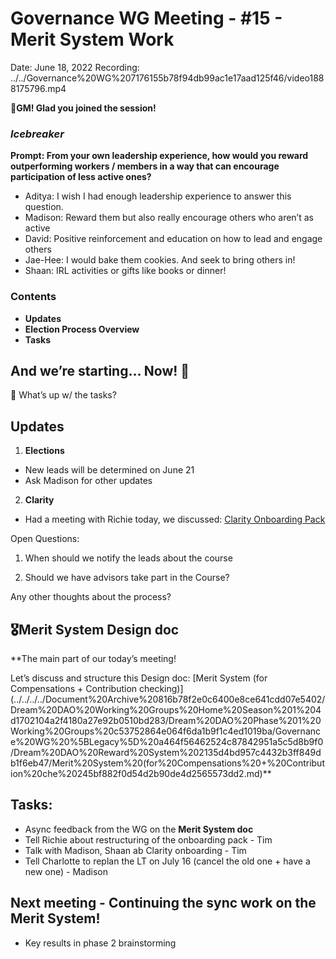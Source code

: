 # Governance WG Meeting - #15 - Merit System Work

Date: June 18, 2022
Recording: ../../Governance%20WG%207176155b78f94db99ac1e17aad125f46/video1888175796.mp4

🌱**GM! Glad you joined the session!** 

### *Icebreaker*

**Prompt: From your own leadership experience, how would you reward outperforming workers / members in a way that can encourage participation of less active ones?**

- Aditya: I wish I had enough leadership experience to answer this question.
- Madison: Reward them but also really encourage others who aren’t as active
- David: Positive reinforcement and education on how to lead and engage others
- Jae-Hee: I would bake them cookies. And seek to bring others in!
- Shaan: IRL activities or gifts like books or dinner!

### Contents

- **Updates**
- **Election Process Overview**
- **Tasks**

## And we’re starting... Now! 🚀

<aside>
📢 What’s up w/ the tasks?

## Updates

1. **Elections**
- New leads will be determined on June 21
- Ask Madison for other updates
2. **Clarity**
- Had a meeting with Richie today, we discussed: [Clarity Onboarding Pack](https://www.notion.so/Clarity-Onboarding-Pack-98eed2bd4ac74d84a69211a55fcae64f?pvs=21) 

Open Questions: 
1. When should we notify the leads about the course

2. Should we have advisors take part in the Course?

Any other thoughts about the process?

</aside>

## 🎖️Merit System Design doc

**The main part of our today’s meeting! 

Let’s discuss and structure this Design doc:
[Merit System (for Compensations + Contribution checking)](../../../../Document%20Archive%20816b78f2e0c6400e8ce641cdd07e5402/Dream%20DAO%20Working%20Groups%20Home%20Season%201%204d1702104a2f4180a27e92b0510bd283/Dream%20DAO%20Phase%201%20Working%20Groups%20c53752864e064f6da1b9f1c4ed1019ba/Governance%20WG%20%5BLegacy%5D%20a464f56462524c87842951a5c5d8b9f0/Dream%20DAO%20Reward%20System%202135d4bd957c4432b3ff849db1f6eb47/Merit%20System%20(for%20Compensations%20+%20Contribution%20che%20245bf882f0d54d2b90de4d2565573dd2.md)** 

## Tasks:

- Async feedback from the WG on the **Merit System doc**
- Tell Richie about restructuring of the onboarding pack - Tim
- Talk with Madison, Shaan ab Clarity onboarding - Tim
- Tell Charlotte to replan the LT on July 16 (cancel the old one + have a new one) - Madison

## **Next meeting - Continuing the sync work on the Merit System!**

- Key results in phase 2 brainstorming